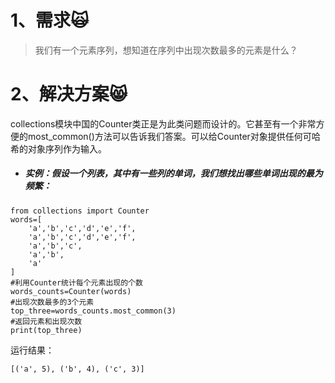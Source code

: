 # 1、需求🙀

> 我们有一个元素序列，想知道在序列中出现次数最多的元素是什么？

# 2、解决方案😸

collections模块中国的Counter类正是为此类问题而设计的。它甚至有一个非常方便的most\_common\(\)方法可以告诉我们答案。可以给Counter对象提供任何可哈希的对象序列作为输入。

* ##### 实例：假设一个列表，其中有一些列的单词，我们想找出哪些单词出现的最为频繁：

```
from collections import Counter
words=[
    'a','b','c','d','e','f',
    'a','b','c','d','e','f',
    'a','b','c',
    'a','b',
    'a'
]
#利用Counter统计每个元素出现的个数
words_counts=Counter(words)
#出现次数最多的3个元素
top_three=words_counts.most_common(3)
#返回元素和出现次数
print(top_three)
```

运行结果：

```
[('a', 5), ('b', 4), ('c', 3)]
```



